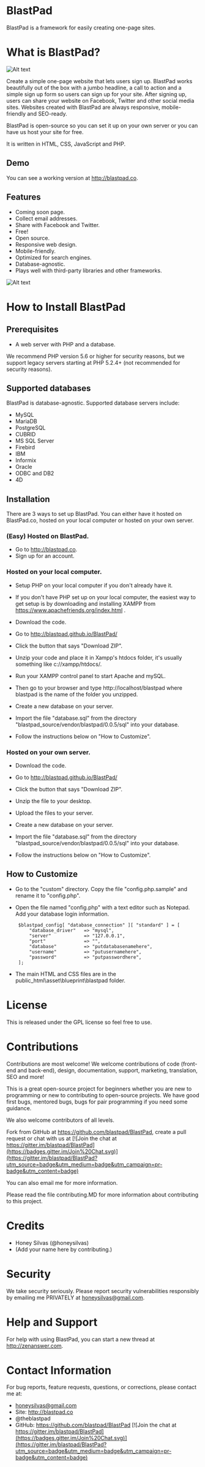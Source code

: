 # BlastPad
BlastPad is a framework for easily creating one-page sites. 



# What is BlastPad?

![Alt text](/blastpad_source/vendor/blastpad/0.0.5/screenshot/blastpad_screenshot.png)

Create a simple one-page website that lets users sign up.  BlastPad works beautifully out of the box with a jumbo headline, a call to action and a simple sign up form so users can sign up for your site.  After signing up, users can share your website on Facebook, Twitter and other social media sites.  Websites created with BlastPad are always responsive, mobile-friendly and SEO-ready. 

BlastPad is open-source so you can set it up on your own server or you can have us host your site for free.

It is written in HTML, CSS, JavaScript and PHP.



## Demo

You can see a working version at http://blastpad.co.


## Features

 - Coming soon page.
 - Collect email addresses.
 - Share with Facebook and Twitter.
 - Free!
 - Open source.
 - Responsive web design.
 - Mobile-friendly.
 - Optimized for search engines.
 - Database-agnostic.
 - Plays well with third-party libraries and other frameworks.
 
![Alt text](/blastpad_source/vendor/blastpad/0.0.5/screenshot/feature.png)
 


# How to Install BlastPad

## Prerequisites

 - A web server with PHP and a database.

We recommend PHP version 5.6 or higher for security reasons, but we support legacy servers starting at PHP 5.2.4+ (not recommended for security reasons).



## Supported databases

BlastPad is database-agnostic.  Supported database servers include:

  - MySQL
  - MariaDB
  - PostgreSQL
  - CUBRID
  - MS SQL Server
  - Firebird
  - IBM
  - Informix
  - Oracle
  - ODBC and DB2
  - 4D



## Installation  
  
There are 3 ways to set up BlastPad.  You can either have it hosted on BlastPad.co, hosted on your local computer or hosted on your own server.


### (Easy) Hosted on BlastPad.  

  - Go to http://blastpad.co.
  - Sign up for an account.

  
### Hosted on your local computer.  

  - Setup PHP on your local computer if you don't already have it. 
   - If you don't have PHP set up on your local computer, the easiest way to get setup is by downloading and installing XAMPP from https://www.apachefriends.org/index.html .   
 
  - Download the code. 
   - Go to http://blastpad.github.io/BlastPad/
   - Click the button that says "Download ZIP".
   
  - Unzip your code and place it in Xampp's htdocs folder, it's usually something like c://xampp/htdocs/.  
  
  - Run your XAMPP control panel to start Apache and mySQL.  
   - Then go to your browser and type http://localhost/blastpad where blastpad is the name of the folder you unzipped.
  
  - Create a new database on your server.
   - Import the file "database.sql" from the directory "blastpad_source/vendor/blastpad/0.0.5/sql" into your database.
  
  - Follow the instructions below on "How to Customize".


### Hosted on your own server. 

  - Download the code.
   - Go to http://blastpad.github.io/BlastPad/
   - Click the button that says "Download ZIP".
   - Unzip the file to your desktop.

  - Upload the files to your server.  
 
  - Create a new database on your server.
   - Import the file "database.sql" from the directory "blastpad_source/vendor/blastpad/0.0.5/sql" into your database.
   
  - Follow the instructions below on "How to Customize".

 
## How to Customize

 - Go to the "custom" directory.  Copy the file "config.php.sample" and rename it to "config.php".

 - Open the file named "config.php" with a text editor such as Notepad.  
   Add your database login information. 

		$blastpad_config[ "database_connection" ][ "standard" ] = [
			"database_driver" 	=> "mysql",		
			"server" 			=> "127.0.0.1",					
			"port"				=> "",	
			"database" 			=> "putdatabasenamehere",
			"username" 			=> "putusernamehere",
			"password" 			=> "putpasswordhere",
		];			
			
			
 - The main HTML and CSS files are in the public_html\asset\blueprint\blastpad folder.
 


# License

This is released under the GPL license so feel free to use.



# Contributions

Contributions are most welcome!   We welcome contributions of code (front-end and back-end), design, documentation, support, marketing, translation, SEO and more!  

This is a great open-source project for beginners whether you are new to programming or new to contributing to open-source projects.  We have good first bugs, mentored bugs, bugs for pair programming if you need some guidance.

We also welcome contributors of all levels. 

Fork from GitHub at https://github.com/blastpad/BlastPad, create a pull request or chat with us at [![Join the chat at https://gitter.im/blastpad/BlastPad](https://badges.gitter.im/Join%20Chat.svg)](https://gitter.im/blastpad/BlastPad?utm_source=badge&utm_medium=badge&utm_campaign=pr-badge&utm_content=badge)

You can also email me for more information.

Please read the file contributing.MD for more information about contributing to this project.



# Credits

 - Honey Silvas (@honeysilvas)
 - (Add your name here by contributing.)


 
# Security 
 
We take security seriously.  Please report security vulnerabilities responsibly by emailing me PRIVATELY at honeysilvas@gmail.com. 



# Help and Support

For help with using BlastPad, you can start a new thread at http://zenanswer.com.  



# Contact Information

For bug reports, feature requests, questions, or corrections, please contact me at:

 - honeysilvas@gmail.com
 - Site: http://blastpad.co
 - @theblastpad
 - GitHub: https://github.com/blastpad/BlastPad
[![Join the chat at https://gitter.im/blastpad/BlastPad](https://badges.gitter.im/Join%20Chat.svg)](https://gitter.im/blastpad/BlastPad?utm_source=badge&utm_medium=badge&utm_campaign=pr-badge&utm_content=badge)



